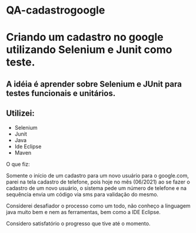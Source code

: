 # QA-cadastrogoogle
# Criando um cadastro no google utilizando Selenium e Junit como teste.

## A idéia é aprender sobre Selenium e JUnit para testes funcionais e unitários.

## Utilizei:

* Selenium
* Junit
* Java
* Ide Eclipse
* Maven


O que fiz:

Somente o início de um cadastro para um novo usuário para o google.com, parei na tela cadastro de telefone, pois hoje no mẽs (06/2021) ao
se fazer o cadastro de um novo usuário, o sistema pede um número de telefone e na sequência envia um código via sms para 
validação do mesmo.

Considerei desafiador o processo como um todo, não conheço a linguagem java muito bem e nem as ferramentas, bem como a IDE Eclipse.

Considero satisfatório o progresso que tive até o momento.
